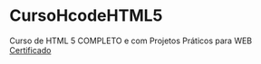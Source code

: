 # CursoHcodeHTML5
Curso de HTML 5 COMPLETO e com Projetos Práticos para WEB  
[Certificado](https://www.udemy.com/certificate/UC-8a360b17-49d3-4e29-8863-e086c4b5652f/?target=_blank)
